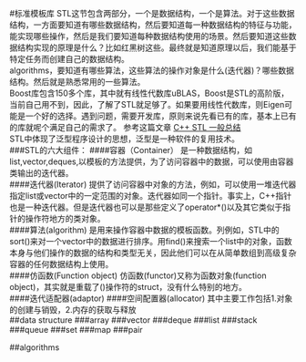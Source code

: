 #标准模板库
STL这节包含两部分，一个是数据结构，一个是算法。对于这些数据结构，一方面要知道有哪些数据结构，然后要知道每一种数据结构的特征与功能，能实现哪些操作，然后是我们要知道每种数据结构使用的场景。然后要知道这些数据结构实现的原理是什么？比如红黑树这些。最终就是知道原理以后，我们能基于特定任务而创建自己的数据结构。   
algorithms，要知道有哪些算法，这些算法的操作对象是什么(迭代器)？哪些数据结构。然后就是熟悉常用的一些算法。  
Boost库包含150多个库，其中就有线性代数库uBLAS，Boost是STL的高阶版，当前自己用不到，因此，了解了STL就足够了。如果要用线性代数库，则Eigen可能是一个好的选择。遇到问题，需要开发库，原则来说先看已有的库，基本上已有的库就呢个满足自己的需求了。 
参考这篇文章 [C++ STL 一般总结](https://www.cnblogs.com/biyeymyhjob/archive/2012/07/22/2603525.html)  
STL中体现了泛型程序设计的思想，泛型是一种软件的复用技术。  
###STL的六大组件：
####容器（Container）
是一种数据结构，如list,vector,deques,以模板的方法提供，为了访问容器中的数据，可以使用由容器类输出的迭代器。  
####迭代器(Iterator)
提供了访问容器中对象的方法，例如，可以使用一堆迭代器指定list或vector中的一定范围的对象。迭代器如同一个指针。事实上，C++指针也是一种迭代器。但是迭代器也可以是那些定义了operator*()以及其它类似于指针的操作符地方的类对象。  
####算法(algorithm) 
是用来操作容器中数据的模板函数。列例如，STL中的sort()来对一个vector中的数据进行排序。用find()来搜索一个list中的对象，函数本身与他们操作的数据的结构和类型无关，因此他们可以在从简单数组到高级复杂容器的任何数据结构上使用。  
####仿函数(Function object)
仿函数(functor)又称为函数对象(function object)，其实就是重载了()操作符的struct，没有什么特别的地方。  
####迭代适配器(adaptor)
####空间配置器(allocator)
其中主要工作包括1.对象的创建与销毁，2.内存的获取与释放  
##data structure
###array
###vector
###deque
###list
###stack
###queue
###set
###map
###pair

##algorithms